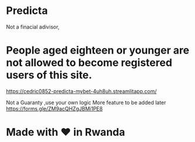 # Predicta
Not a finacial adivisor,
# People aged eighteen or younger are not allowed to become registered users of this site.

https://cedric0852-predicta-mybet-4uh8uh.streamlitapp.com/

Not a Guaranty ,use your own logic 
More feature to be added later https://forms.gle/ZM9acQHZgJBMi1PE8


# Made with :heart: in Rwanda


